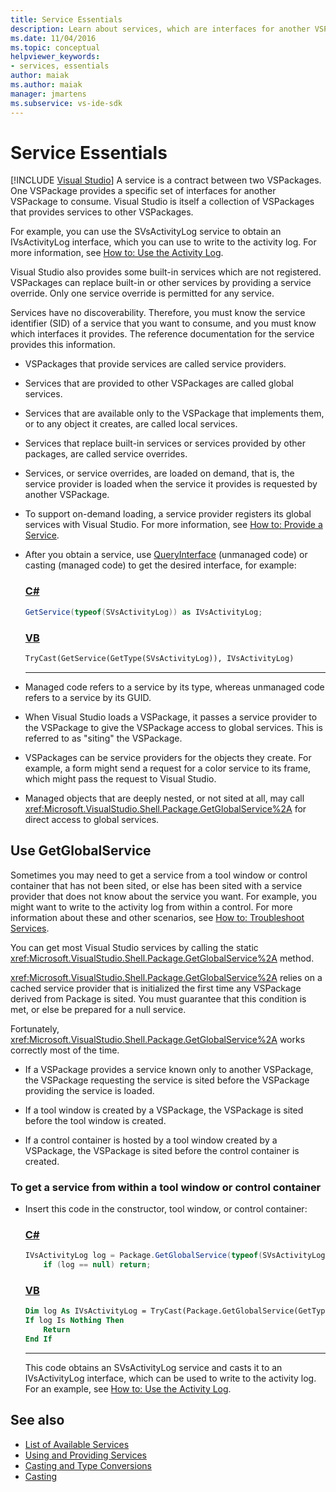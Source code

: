 ```yaml
---
title: Service Essentials
description: Learn about services, which are interfaces for another VSPackage to consume. Services in a VSPackage can override built-in or other services.
ms.date: 11/04/2016
ms.topic: conceptual
helpviewer_keywords:
- services, essentials
author: maiak
ms.author: maiak
manager: jmartens
ms.subservice: vs-ide-sdk
---
```

# Service Essentials

 [!INCLUDE [Visual Studio](~/includes/applies-to-version/vs-windows-only.md)]
A service is a contract between two VSPackages. One VSPackage provides a specific set of interfaces for another VSPackage to consume. Visual Studio is itself a collection of VSPackages that provides services to other VSPackages.

 For example, you can use the SVsActivityLog service to obtain an IVsActivityLog interface, which you can use to write to the activity log. For more information, see [How to: Use the Activity Log](../../extensibility/how-to-use-the-activity-log.md).

 Visual Studio also provides some built-in services which are not registered. VSPackages can replace built-in or other services by providing a service override. Only one service override is permitted for any service.

 Services have no discoverability. Therefore, you must know the service identifier (SID) of a service that you want to consume, and you must know which interfaces it provides. The reference documentation for the service provides this information.

- VSPackages that provide services are called service providers.

- Services that are provided to other VSPackages are called global services.

- Services that are available only to the VSPackage that implements them, or to any object it creates, are called local services.

- Services that replace built-in services or services provided by other packages, are called service overrides.

- Services, or service overrides, are loaded on demand, that is, the service provider is loaded when the service it provides is requested by another VSPackage.

- To support on-demand loading, a service provider registers its global services with Visual Studio. For more information, see [How to: Provide a Service](../../extensibility/how-to-provide-a-service.md).

- After you obtain a service, use [QueryInterface](/cpp/atl/queryinterface) (unmanaged code) or casting (managed code) to get the desired interface, for example:

  ### [C#](#tab/csharp)
  ```csharp
  GetService(typeof(SVsActivityLog)) as IVsActivityLog;
  ```

  ### [VB](#tab/vb)
  ```vb
  TryCast(GetService(GetType(SVsActivityLog)), IVsActivityLog)
  ```
  ---

- Managed code refers to a service by its type, whereas unmanaged code refers to a service by its GUID.

- When Visual Studio loads a VSPackage, it passes a service provider to the VSPackage to give the VSPackage access to global services. This is referred to as "siting" the VSPackage.

- VSPackages can be service providers for the objects they create. For example, a form might send a request for a color service to its frame, which might pass the request to Visual Studio.

- Managed objects that are deeply nested, or not sited at all, may call <xref:Microsoft.VisualStudio.Shell.Package.GetGlobalService%2A> for direct access to global services.

<a name="how-to-use-getglobalservice"></a>

## Use GetGlobalService

Sometimes you may need to get a service from a tool window or control container that has not been sited, or else has been sited with a service provider that does not know about the service you want. For example, you might want to write to the activity log from within a control. For more information about these and other scenarios, see [How to: Troubleshoot Services](../../extensibility/how-to-troubleshoot-services.md).

You can get most Visual Studio services by calling the static <xref:Microsoft.VisualStudio.Shell.Package.GetGlobalService%2A> method.

<xref:Microsoft.VisualStudio.Shell.Package.GetGlobalService%2A> relies on a cached service provider that is initialized the first time any VSPackage derived from Package is sited. You must guarantee that this condition is met, or else be prepared for a null service.

Fortunately, <xref:Microsoft.VisualStudio.Shell.Package.GetGlobalService%2A> works correctly most of the time.

- If a VSPackage provides a service known only to another VSPackage, the VSPackage requesting the service is sited before the VSPackage providing the service is loaded.

- If a tool window is created by a VSPackage, the VSPackage is sited before the tool window is created.

- If a control container is hosted by a tool window created by a VSPackage, the VSPackage is sited before the control container is created.

### To get a service from within a tool window or control container

- Insert this code in the constructor, tool window, or control container:

    ### [C#](#tab/csharp)
    ```csharp
    IVsActivityLog log = Package.GetGlobalService(typeof(SVsActivityLog)) as IVsActivityLog;
        if (log == null) return;
    ```

    ### [VB](#tab/vb)
    ```vb
    Dim log As IVsActivityLog = TryCast(Package.GetGlobalService(GetType(SVsActivityLog)), IVsActivityLog)
    If log Is Nothing Then
        Return
    End If
    ```
    ---

    This code obtains an SVsActivityLog service and casts it to an IVsActivityLog interface, which can be used to write to the activity log. For an example, see [How to: Use the Activity Log](../../extensibility/how-to-use-the-activity-log.md).

## See also

- [List of Available Services](../../extensibility/internals/list-of-available-services.md)
- [Using and Providing Services](../../extensibility/using-and-providing-services.md)
- [Casting and Type Conversions](/dotnet/csharp/programming-guide/types/casting-and-type-conversions)
- [Casting](/cpp/cpp/casting)
